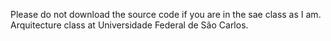 Please do not download the source code if you are in the sae class as I am. Arquitecture class at Universidade Federal de São Carlos.